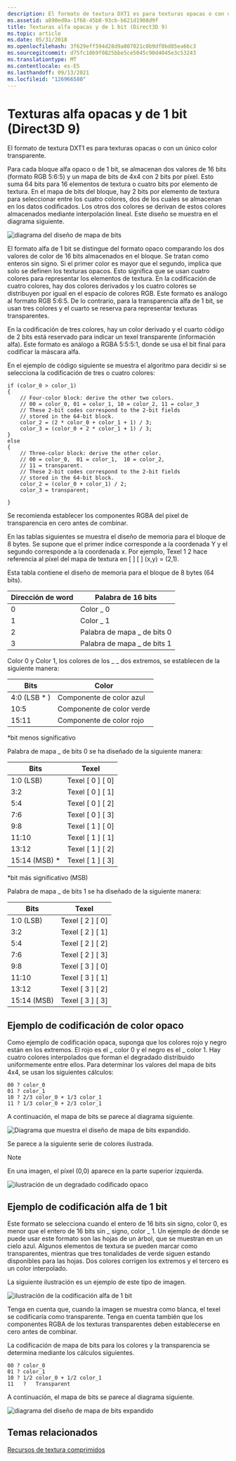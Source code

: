 ```yaml
---
description: El formato de textura DXT1 es para texturas opacas o con un único color transparente.
ms.assetid: a890ed0a-1f68-45b8-93cb-b621d1908d9f
title: Texturas alfa opacas y de 1 bit (Direct3D 9)
ms.topic: article
ms.date: 05/31/2018
ms.openlocfilehash: 3f629eff594d28d9a807021c0b9df0bd05ea66c3
ms.sourcegitcommit: d75fc10b9f0825bbe5ce5045c90d4045e3c53243
ms.translationtype: MT
ms.contentlocale: es-ES
ms.lasthandoff: 09/13/2021
ms.locfileid: "126966580"
---
```

# <a name="opaque-and-1-bit-alpha-textures-direct3d-9"></a>Texturas alfa opacas y de 1 bit (Direct3D 9)

El formato de textura DXT1 es para texturas opacas o con un único color transparente.

Para cada bloque alfa opaco o de 1 bit, se almacenan dos valores de 16 bits (formato RGB 5:6:5) y un mapa de bits de 4x4 con 2 bits por píxel. Esto suma 64 bits para 16 elementos de textura o cuatro bits por elemento de textura. En el mapa de bits del bloque, hay 2 bits por elemento de textura para seleccionar entre los cuatro colores, dos de los cuales se almacenan en los datos codificados. Los otros dos colores se derivan de estos colores almacenados mediante interpolación lineal. Este diseño se muestra en el diagrama siguiente.

![diagrama del diseño de mapa de bits](images/colors1.png)

El formato alfa de 1 bit se distingue del formato opaco comparando los dos valores de color de 16 bits almacenados en el bloque. Se tratan como enteros sin signo. Si el primer color es mayor que el segundo, implica que solo se definen los texturas opacos. Esto significa que se usan cuatro colores para representar los elementos de textura. En la codificación de cuatro colores, hay dos colores derivados y los cuatro colores se distribuyen por igual en el espacio de colores RGB. Este formato es análogo al formato RGB 5:6:5. De lo contrario, para la transparencia alfa de 1 bit, se usan tres colores y el cuarto se reserva para representar texturas transparentes.

En la codificación de tres colores, hay un color derivado y el cuarto código de 2 bits está reservado para indicar un texel transparente (información alfa). Este formato es análogo a RGBA 5:5:5:1, donde se usa el bit final para codificar la máscara alfa.

En el ejemplo de código siguiente se muestra el algoritmo para decidir si se selecciona la codificación de tres o cuatro colores:


```
if (color_0 > color_1) 
{
    // Four-color block: derive the other two colors.    
    // 00 = color_0, 01 = color_1, 10 = color_2, 11 = color_3
    // These 2-bit codes correspond to the 2-bit fields 
    // stored in the 64-bit block.
    color_2 = (2 * color_0 + color_1 + 1) / 3;
    color_3 = (color_0 + 2 * color_1 + 1) / 3;
}    
else
{ 
    // Three-color block: derive the other color.
    // 00 = color_0,  01 = color_1,  10 = color_2,  
    // 11 = transparent.
    // These 2-bit codes correspond to the 2-bit fields 
    // stored in the 64-bit block. 
    color_2 = (color_0 + color_1) / 2;    
    color_3 = transparent;    

}
```



Se recomienda establecer los componentes RGBA del píxel de transparencia en cero antes de combinar.

En las tablas siguientes se muestra el diseño de memoria para el bloque de 8 bytes. Se supone que el primer índice corresponde a la coordenada Y y el segundo corresponde a la coordenada x. Por ejemplo, Texel 1 2 hace referencia al píxel del mapa de textura en \[ \] \[ \] (x,y) = (2,1).

Esta tabla contiene el diseño de memoria para el bloque de 8 bytes (64 bits).



| Dirección de word | Palabra de 16 bits    |
|--------------|----------------|
| 0            | Color \_ 0       |
| 1            | Color \_ 1       |
| 2            | Palabra de mapa \_ de bits 0 |
| 3            | Palabra de mapa \_ de bits 1 |



 

Color 0 y Color 1, los colores de los \_ \_ dos extremos, se establecen de la siguiente manera:



| Bits        | Color                 |
|-------------|-----------------------|
| 4:0 (LSB \* ) | Componente de color azul  |
| 10:5        | Componente de color verde |
| 15:11       | Componente de color rojo   |



 

\*bit menos significativo

Palabra de mapa \_ de bits 0 se ha diseñado de la siguiente manera:



| Bits          | Texel           |
|---------------|-----------------|
| 1:0 (LSB)     | Texel \[ 0 \] \[ 0\] |
| 3:2           | Texel \[ 0 \] \[ 1\] |
| 5:4           | Texel \[ 0 \] \[ 2\] |
| 7:6           | Texel \[ 0 \] \[ 3\] |
| 9:8           | Texel \[ 1 \] \[ 0\] |
| 11:10         | Texel \[ 1 \] \[ 1\] |
| 13:12         | Texel \[ 1 \] \[ 2\] |
| 15:14 (MSB) \* | Texel \[ 1 \] \[ 3\] |



 

\*bit más significativo (MSB)

Palabra de mapa \_ de bits 1 se ha diseñado de la siguiente manera:



| Bits        | Texel           |
|-------------|-----------------|
| 1:0 (LSB)   | Texel \[ 2 \] \[ 0\] |
| 3:2         | Texel \[ 2 \] \[ 1\] |
| 5:4         | Texel \[ 2 \] \[ 2\] |
| 7:6         | Texel \[ 2 \] \[ 3\] |
| 9:8         | Texel \[ 3 \] \[ 0\] |
| 11:10       | Texel \[ 3 \] \[ 1\] |
| 13:12       | Texel \[ 3 \] \[ 2\] |
| 15:14 (MSB) | Texel \[ 3 \] \[ 3\] |



 

## <a name="example-of-opaque-color-encoding"></a>Ejemplo de codificación de color opaco

Como ejemplo de codificación opaca, suponga que los colores rojo y negro están en los extremos. El rojo es el \_ color 0 y el negro es el \_ color 1. Hay cuatro colores interpolados que forman el degradado distribuido uniformemente entre ellos. Para determinar los valores del mapa de bits 4x4, se usan los siguientes cálculos:


```
00 ? color_0
01 ? color_1
10 ? 2/3 color_0 + 1/3 color_1
11 ? 1/3 color_0 + 2/3 color_1
```



A continuación, el mapa de bits se parece al diagrama siguiente.

![Diagrama que muestra el diseño de mapa de bits expandido.](images/colors2.png)

Se parece a la siguiente serie de colores ilustrada.

> [!Note]  
> En una imagen, el píxel (0,0) aparece en la parte superior izquierda.

 

![ilustración de un degradado codificado opaco](images/redsquares.png)

## <a name="example-of-1-bit-alpha-encoding"></a>Ejemplo de codificación alfa de 1 bit

Este formato se selecciona cuando el entero de 16 bits sin signo, color 0, es menor que el entero de 16 bits sin \_ signo, color \_ 1. Un ejemplo de dónde se puede usar este formato son las hojas de un árbol, que se muestran en un cielo azul. Algunos elementos de textura se pueden marcar como transparentes, mientras que tres tonalidades de verde siguen estando disponibles para las hojas. Dos colores corrigen los extremos y el tercero es un color interpolado.

La siguiente ilustración es un ejemplo de este tipo de imagen.

![ilustración de la codificación alfa de 1 bit](images/greenthing.png)

Tenga en cuenta que, cuando la imagen se muestra como blanca, el texel se codificaría como transparente. Tenga en cuenta también que los componentes RGBA de los texturas transparentes deben establecerse en cero antes de combinar.

La codificación de mapa de bits para los colores y la transparencia se determina mediante los cálculos siguientes.


```
00 ? color_0
01 ? color_1
10 ? 1/2 color_0 + 1/2 color_1
11   ?   Transparent
```



A continuación, el mapa de bits se parece al diagrama siguiente.

![diagrama del diseño de mapa de bits expandido](images/colors3.png)

## <a name="related-topics"></a>Temas relacionados

<dl> <dt>

[Recursos de textura comprimidos](compressed-texture-resources.md)
</dt> </dl>

 

 



